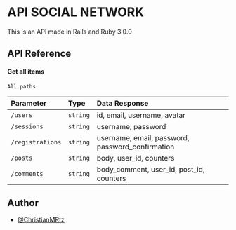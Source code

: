 
# API SOCIAL NETWORK

This is an API made in Rails and Ruby 3.0.0

## API Reference

#### Get all items

```http
All paths
```

| Parameter | Type     | Data Response                |
| :-------- | :------- | :-------------------------- |
| `/users` | `string` |  id, email, username, avatar |
| `/sessions` | `string` |  username, password |
| `/registrations` | `string` |  username, email, password, password_confirmation |
| `/posts` | `string` |  body, user_id, counters |
| `/comments` | `string` |  body_comment, user_id, post_id, counters |


## Author

- [@ChristianMRtz](https://www.github.com/ChristianMRtz)

